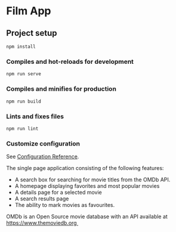 # Film App

## Project setup
```
npm install
```

### Compiles and hot-reloads for development
```
npm run serve
```

### Compiles and minifies for production
```
npm run build
```

### Lints and fixes files
```
npm run lint
```

### Customize configuration
See [Configuration Reference](https://cli.vuejs.org/config/).

The single page application consisting of the following features:
* A search box for searching for movie titles from the OMDb API.
* A homepage displaying favorites and most popular movies
* A details page for a selected movie 
* A search results page
* The ability to mark movies as favourites.

OMDb is an Open Source movie database with an API available at https://www.themoviedb.org 
